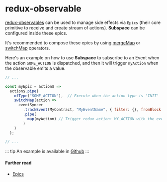 # redux-observable

[redux-observables](https://redux-observable.js.org/) can be used to manage side effects via `Epics` (their core primitive to receive and create stream of actions).  **Subspace** can be configured inside these epics. 

It's recommended to compose these epics by using [mergeMap](https://www.learnrxjs.io/operators/transformation/mergemap.html) or [switchMap](https://www.learnrxjs.io/operators/transformation/switchmap.html) operators.

Here's an example on how to use **Subspace** to subscribe to an Event when the action `SOME_ACTION` is dispatched, and then it will trigger `myAction` when the observable emits a value.

```js
// ...

const myEpic = action$ =>
  action$.pipe(
    ofType("SOME_ACTION"),  // Execute when the action type is 'INIT'
    switchMap(action =>
      eventSyncer
        .trackEvent(MyContract, "MyEventName", { filter: {}, fromBlock: 1})
        .pipe(
          map(myAction) // Trigger redux action: MY_ACTION with the eventData
        )
    )
  );

// ...
```

::: tip 
An example is available in [Github](https://github.com/status-im/phoenix/tree/master/examples/redux-observable)
:::

#### Further read
- [Epics](https://redux-observable.js.org/docs/basics/Epics.html)

